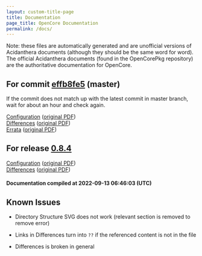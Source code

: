 ```yaml
---
layout: custom-title-page
title: Documentation
page_title: OpenCore Documentation
permalink: /docs/
---
```

Note: these files are automatically generated and are unofficial versions of Acidanthera documents (although they should be the same word for word). The official Acidanthera documents (found in the OpenCorePkg repository) are the authoritative documentation for OpenCore.

## For commit [effb8fe5](https://github.com/acidanthera/OpenCorePkg/tree/effb8fe5f08b42e03700e5e75111d3728c5a6d6c) (master)

If the commit does not match up with the latest commit in master branch, wait for about an hour and check again.

[Configuration](latest/Configuration.html) ([original PDF](https://github.com/acidanthera/OpenCorePkg/blob/effb8fe5f08b42e03700e5e75111d3728c5a6d6c/Docs/Configuration.pdf))
<br>
[Differences](latest/Differences.html) ([original PDF](https://github.com/acidanthera/OpenCorePkg/blob/effb8fe5f08b42e03700e5e75111d3728c5a6d6c/Docs/Differences/Differences.pdf))
<br>
[Errata](latest/Errata.html) ([original PDF](https://github.com/acidanthera/OpenCorePkg/blob/effb8fe5f08b42e03700e5e75111d3728c5a6d6c/Docs/Errata/Errata.pdf))

## For release [0.8.4](https://github.com/acidanthera/OpenCorePkg/tree/0.8.4)

[Configuration](release/Configuration.html) ([original PDF](https://github.com/acidanthera/OpenCorePkg/blob/0.8.4/Docs/Configuration.pdf))
<br>
[Differences](release/Differences.html) ([original PDF](https://github.com/acidanthera/OpenCorePkg/blob/0.8.4/Docs/Differences/Differences.pdf))

#### Documentation compiled at 2022-09-13 06:46:03 (UTC)

## Known Issues

* Directory Structure SVG does not work (relevant section is removed to remove error)

* Links in Differences turn into `??` if the referenced content is not in the file

* Differences is broken in general
